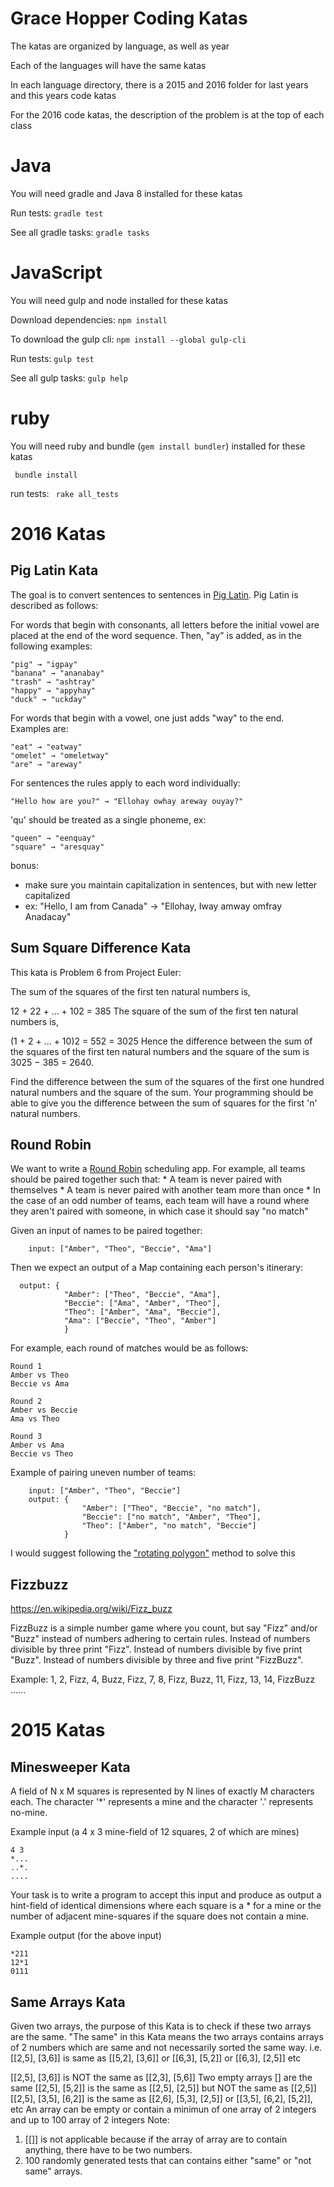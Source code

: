 # Grace Hopper Coding Katas

The katas are organized by language, as well as year

Each of the languages will have the same katas

In each language directory, there is a 2015 and 2016 folder for last years and this years code katas

For the 2016 code katas, the description of the problem is at the top of each class

# Java

You will need gradle and Java 8 installed for these katas

Run tests: ``` gradle test ```

See all gradle tasks: ``` gradle tasks ```

# JavaScript

You will need gulp and node installed for these katas

Download dependencies: ``` npm install ```

To download the gulp cli: ```npm install --global gulp-cli```

Run tests: ``` gulp test ```

See all gulp tasks: ``` gulp help ```

# ruby

You will need ruby and bundle (```gem install bundler```) installed for these katas

``` bundle install```

run tests: ``` rake all_tests```

# 2016 Katas

## Pig Latin Kata

The goal is to convert sentences to sentences in [Pig Latin](https://en.wikipedia.org/wiki/Pig_Latin). Pig Latin is described as follows:

For words that begin with consonants, all letters before the initial vowel are placed at the end of the word sequence. Then, "ay" is added, as in the following examples:
```
"pig" → "igpay"
"banana" → "ananabay"
"trash" → "ashtray"
"happy" → "appyhay"
"duck" → "uckday"
```

For words that begin with a vowel, one just adds "way" to the end. Examples are:
```
"eat" → "eatway"
"omelet" → "omeletway"
"are" → "areway"
```

For sentences the rules apply to each word individually:

```
"Hello how are you?" → "Ellohay owhay areway ouyay?"
```

'qu' should be treated as a single phoneme, ex:

```
"queen" → "eenquay"
"square" → "aresquay"
```

bonus:
  * make sure you maintain capitalization in sentences, but with new letter capitalized
  * ex: "Hello, I am from Canada" -> "Ellohay, Iway amway omfray Anadacay"

## Sum Square Difference Kata

This kata is Problem 6 from Project Euler:

The sum of the squares of the first ten natural numbers is,

12 + 22 + ... + 102 = 385
The square of the sum of the first ten natural numbers is,

(1 + 2 + ... + 10)2 = 552 = 3025
Hence the difference between the sum of the squares of the first ten natural numbers and the square of the sum is 3025 − 385 = 2640.

Find the difference between the sum of the squares of the first one hundred natural numbers and the square of the sum. Your programming should be able to give you the difference between the sum of squares for the first 'n' natural numbers.

## Round Robin

We want to write a [Round Robin](https://en.wikipedia.org/wiki/Round-robin_tournament) scheduling app. For example, all teams should be paired together such that:
	* A team is never paired with themselves
	* A team is never paired with another team more than once
	* In the case of an odd number of teams, each team will have a round where they aren't paired with someone,
		in which case it should say "no match"


Given an input of names to be paired together:
```
	input: ["Amber", "Theo", "Beccie", "Ama"]
```

Then we expect an output of a Map containing each person's itinerary:
```
  output: {
			"Amber": ["Theo", "Beccie", "Ama"],
			"Beccie": ["Ama", "Amber", "Theo"],
			"Theo": ["Amber", "Ama", "Beccie"],
			"Ama": ["Beccie", "Theo", "Amber"]
			}
```

For example, each round of matches would be as follows:
```
Round 1
Amber vs Theo
Beccie vs Ama

Round 2
Amber vs Beccie
Ama vs Theo

Round 3
Amber vs Ama
Beccie vs Theo
```

Example of pairing uneven number of teams:
```
	input: ["Amber", "Theo", "Beccie"]
	output: {
			    "Amber": ["Theo", "Beccie", "no match"],
			    "Beccie": ["no match", "Amber", "Theo"],
			    "Theo": ["Amber", "no match", "Beccie"]
			}
```
I would suggest following the ["rotating polygon"](https://nrich.maths.org/1443) method to solve this

## Fizzbuzz

https://en.wikipedia.org/wiki/Fizz_buzz

FizzBuzz is a simple number game where you count, but say "Fizz" and/or "Buzz" instead of numbers adhering to certain rules.
Instead of numbers divisible by three print "Fizz".
Instead of numbers divisible by five print "Buzz".
Instead of numbers divisible by three and five print "FizzBuzz".

Example: 1, 2, Fizz, 4, Buzz, Fizz, 7, 8, Fizz, Buzz, 11, Fizz, 13, 14, FizzBuzz ......

# 2015 Katas

## Minesweeper Kata
A field of N x M squares is represented by N lines of
exactly M characters each. The character '*' represents
a mine and the character '.' represents no-mine.

Example input (a 4 x 3 mine-field of 12 squares, 2 of
which are mines)
```
4 3
*...
..*.
....
```

Your task is to write a program to accept this input and
produce as output a hint-field of identical dimensions
where each square is a * for a mine or the number of
adjacent mine-squares if the square does not contain a mine.

Example output (for the above input)
```
*211
12*1
0111
```

## Same Arrays Kata
Given two arrays, the purpose of this Kata is to check if these two arrays are the same. "The same" in this Kata means the two arrays contains arrays of 2 numbers which are same and not necessarily sorted the same way. i.e. [[2,5], [3,6]] is same as [[5,2], [3,6]] or [[6,3], [5,2]] or [[6,3], [2,5]] etc

[[2,5], [3,6]] is NOT the same as [[2,3], [5,6]]
Two empty arrays [] are the same
[[2,5], [5,2]] is the same as [[2,5], [2,5]] but NOT the same as [[2,5]]
[[2,5], [3,5], [6,2]] is the same as [[2,6], [5,3], [2,5]] or [[3,5], [6,2], [5,2]], etc
An array can be empty or contain a minimun of one array of 2 integers and up to 100 array of 2 integers
Note:
1. [[]] is not applicable because if the array of array are to contain anything, there have to be two numbers.
2. 100 randomly generated tests that can contains either "same" or "not same" arrays.
